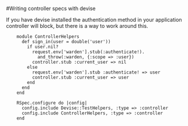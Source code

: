 #Writing controller specs with devise  

If you have devise installed the authentication method in your application controller will block, but there is a way to work around this.  



		module ControllerHelpers
		  def sign_in(user = double('user'))
		    if user.nil?
		      request.env['warden'].stub(:authenticate!).
		        and_throw(:warden, {:scope => :user})
		      controller.stub :current_user => nil
		    else
		      request.env['warden'].stub :authenticate! => user
		      controller.stub :current_user => user
		    end
		  end
		end

		RSpec.configure do |config|
		  config.include Devise::TestHelpers, :type => :controller
		  config.include ControllerHelpers, :type => :controller
		end